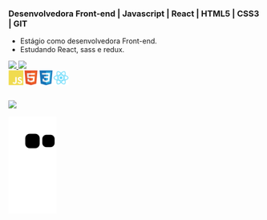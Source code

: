 ### Desenvolvedora Front-end | Javascript | React | HTML5 | CSS3 | GIT 

<!-- 🔭 I’m currently working on ... -->
- Estágio como desenvolvedora Front-end.
- Estudando React, sass e redux.

<div>
  <a href= "https://github.com/MarianaBJ">
    <img height= "180em" src="https://github-readme-stats.vercel.app/api?username=MarianaBJ&show_icons=true&theme=dark&include_all_commits=true&count_private=true"/>
  <img height="180em" src="https://github-readme-stats.vercel.app/api/top-langs/?username=MarianaBJ&layout-compact&langs_count16&theme=dark"/>
</div>
  
  <div style="display: flex">
  <img align="center" alt="Mari-Js" height="30" widht="40" src="https://raw.githubusercontent.com/devicons/devicon/master/icons/javascript/javascript-plain.svg">
  
  <img align="center" alt="Mari-HTML" height="30" widht="40" src="https://raw.githubusercontent.com/devicons/devicon/master/icons/html5/html5-original.svg">
  
  <img align="center" alt="Mari-CSS" height="30" widht="40" src="https://raw.githubusercontent.com/devicons/devicon/master/icons/css3/css3-original.svg">
  
 <img align="center" alt="Mari-React" height="30" widht="40" src="https://raw.githubusercontent.com/devicons/devicon/master/icons/react/react-original.svg">
  

<!--
<img align="center" alt="Mari-Ts" height="30" widht="40" src="https://raw.githubusercontent.com/devicons/devicon/master/icons/typescript/typescript-plain.svg">

  -->
</div>
  
##

<div>
  <a href="https://www.linkedin.com/in/marianasjesus" target="_blank"><img src="https://img.shields.io/badge/-LinkedIn-%230077B5?style=for-the-badge&logo-linkedIn&logoColor-white" target="_blank"></a>
  
  ![Snake animation](https://github.com/MarianaBJ/MarianaBJ/blob/output/github-contribution-grid-snake.svg)
    </div>
